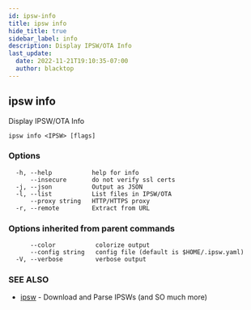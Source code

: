 ```yaml
---
id: ipsw-info
title: ipsw info
hide_title: true
sidebar_label: info
description: Display IPSW/OTA Info
last_update:
  date: 2022-11-21T19:10:35-07:00
  author: blacktop
---
```

## ipsw info

Display IPSW/OTA Info

```
ipsw info <IPSW> [flags]
```

### Options

```
  -h, --help           help for info
      --insecure       do not verify ssl certs
  -j, --json           Output as JSON
  -l, --list           List files in IPSW/OTA
      --proxy string   HTTP/HTTPS proxy
  -r, --remote         Extract from URL
```

### Options inherited from parent commands

```
      --color           colorize output
      --config string   config file (default is $HOME/.ipsw.yaml)
  -V, --verbose         verbose output
```

### SEE ALSO

* [ipsw](/docs/cli/info/ipsw)	 - Download and Parse IPSWs (and SO much more)

